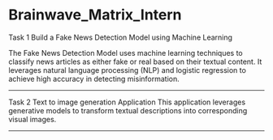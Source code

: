 # Brainwave_Matrix_Intern

Task 1 Build a Fake News Detection Model using Machine Learning

The Fake News Detection Model uses machine learning techniques to classify news articles as either fake or real based on their textual content. It leverages natural language processing (NLP) and logistic regression to achieve high accuracy in detecting misinformation.

--------------------------------------------------------

Task 2 Text to image generation Application
This application leverages generative models to transform textual descriptions into corresponding visual images.

--------------------------------------------------------
